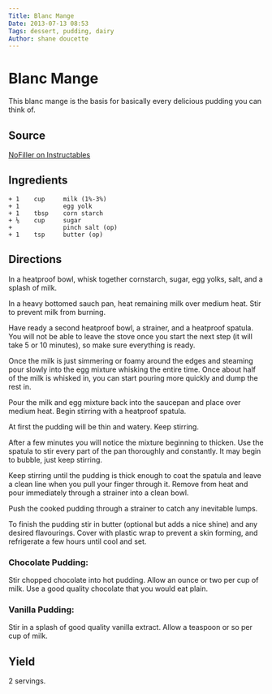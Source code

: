 ```yaml
---
Title: Blanc Mange  
Date: 2013-07-13 08:53  
Tags: dessert, pudding, dairy
Author: shane doucette 
---
```


# Blanc Mange
This blanc mange is the basis for basically every delicious pudding you 
can think of. 

## Source
[NoFiller on Instructables](http://www.instructables.com/id/Pudding-from-Scratch/)

## Ingredients
~~~~
+ 1    cup     milk (1%-3%)
+ 1            egg yolk
+ 1    tbsp    corn starch
+ ⅛    cup     sugar
+              pinch salt (op)
+ 1    tsp     butter (op)
~~~~


## Directions
In a heatproof bowl, whisk together cornstarch, sugar, egg  yolks, salt, 
and a splash of milk.

In a heavy bottomed sauch pan, heat remaining milk over medium heat. Stir 
to prevent milk from burning.

Have ready a second heatproof bowl, a strainer, and a heatproof spatula. 
You will not be able to leave the stove once you start the next step (it 
will take 5 or 10 minutes), so make sure everything is ready.

Once the milk is just simmering or foamy around the edges and steaming 
pour slowly into the egg mixture whisking the entire time. Once about 
half of the milk is whisked in, you can start pouring more quickly and 
dump the rest in.

Pour the milk and egg mixture back into the saucepan and place over 
medium heat. Begin stirring with a heatproof spatula.

At first the pudding will be thin and watery. Keep stirring.

After a few minutes you will notice the mixture beginning to thicken. Use
the spatula to stir every part of the pan thoroughly and constantly. It 
may begin to bubble, just keep stirring.

Keep stirring until the pudding is thick enough to coat the spatula and 
leave a clean line when you pull your finger through it. Remove from heat 
and pour immediately through a strainer into a clean bowl.

Push the cooked pudding through a strainer to catch any inevitable lumps.

To finish the pudding stir in butter (optional but adds a nice shine) and 
any desired flavourings. Cover with plastic wrap to prevent a skin 
forming, and refrigerate a few hours until cool and set.

### Chocolate Pudding:
Stir chopped chocolate into hot pudding. Allow an ounce or two per cup 
of milk. Use a good quality chocolate that you would eat plain.


### Vanilla Pudding:
Stir in a splash of good quality vanilla extract. Allow a teaspoon or so 
per cup of milk.

## Yield
2 servings.
